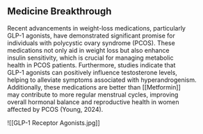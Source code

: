 ## Medicine Breakthrough

Recent advancements in weight-loss medications, particularly  
GLP-1 agonists, have demonstrated significant promise for  
individuals with polycystic ovary syndrome (PCOS). These  
medications not only aid in weight loss but also enhance  
insulin sensitivity, which is crucial for managing metabolic  
health in PCOS patients. Furthermore, studies indicate that  
GLP-1 agonists can positively influence testosterone levels,  
helping to alleviate symptoms associated with hyperandrogenism.  
Additionally, these medications are better than [[Metformin]]  
may contribute to more regular menstrual cycles, improving  
overall hormonal balance and reproductive health in women  
affected by PCOS (Young, 2024).

![[GLP-1 Receptor Agonists.jpg]]